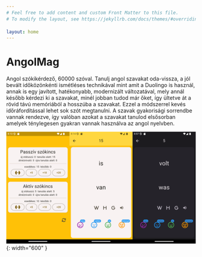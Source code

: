 ```yaml
---
# Feel free to add content and custom Front Matter to this file.
# To modify the layout, see https://jekyllrb.com/docs/themes/#overriding-theme-defaults

layout: home
---
```


# AngolMag

Angol szókikérdező, 60000 szóval. Tanulj angol szavakat oda-vissza, a jól bevált időközönkénti ismétléses technikával mint amit a Duolingo is használ, annak is egy javított, hatékonyabb, modernizált változatával, mely annál később kérdezi ki a szavakat, minél jobban tudod már őket, így ültetve át a rövid távú memóriából a hosszúba a szavakat. Ezzel a módszerrel kevés időráfordítással lehet sok szót megtanulni. A szavak gyakorisági sorrendbe vannak rendezve, így valóban azokat a szavakat tanulod elsősorban amelyek ténylegesen gyakran vannak használva az angol nyelvben.

![image tooltip here](/assets/angolmagscreenshots.png){: width="600" }